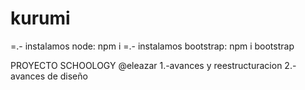 # kurumi


=.- instalamos node: npm i
=.- instalamos bootstrap: npm i bootstrap


PROYECTO SCHOOLOGY
@eleazar
1.-avances y reestructuracion
2.-avances de diseño
